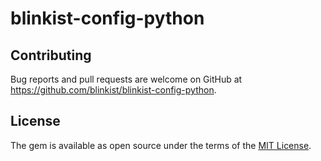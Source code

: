# blinkist-config-python


## Contributing

Bug reports and pull requests are welcome on GitHub at https://github.com/blinkist/blinkist-config-python.


## License

The gem is available as open source under the terms of the [MIT License](http://opensource.org/licenses/MIT).


